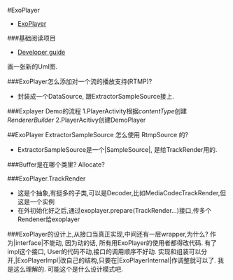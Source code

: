 #ExoPlayer
* [ExoPlayer](https://github.com/google/ExoPlayer)

###基础阅读项目
* [Developer guide](http://google.github.io/ExoPlayer/guide.html)


画一张新的Uml图.

###ExoPlayer怎么添加对一个流的播放支持(RTMP)?
* 封装成一个DataSource, 跟ExtractorSampleSource接上.

###Explayer Demo的流程
  1.PlayerActivity根据*contentType*创建*RendererBuilder*
  2.PlayerAcitivy创建DemoPlayer


##ExoPlayer ExtractorSampleSource 怎么使用 RtmpSource 的?
* ExtractorSampleSource是一个|SampleSource|, 是给TrackRender用的.

###Buffer是在哪个类里?
Allocate?

###ExoPlayer.TrackRender
* 这是个抽象,有挺多的子类,可以是Decoder,比如MediaCodecTrackRender,但这是一个实例
* 在外初始化好之后,通过exoplayer.prepare(TrackRender...)接口,传多个Rendener给exoplayer

###ExoPlayer的设计上,从接口当真正实现,中间还有一层wrapper,为什么?
作为|interface|不能动, 因为动的话, 所有用ExoPlayer的使用者都得改代码.
有了impl这个接口, User的代码不动,接口的调用顺序不好动.
实现和组装可以分开,|ExoPlayerImpl|改自己的结构,只要在|ExoPlayerInternal|作调整就可以了.
我是这么理解的.
可能这个是什么设计模式吧.


